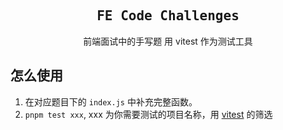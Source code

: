 <h2 align='center'>
  <samp>FE Code Challenges</samp>
</h2>
<p align='center'>前端面试中的手写题 用 vitest 作为测试工具</p>

## 怎么使用

1. 在对应题目下的 `index.js` 中补充完整函数。
2. `pnpm test xxx`, xxx 为你需要测试的项目名称，用 [vitest](https://cn.vitest.dev/guide/filtering.html#cli) 的筛选
